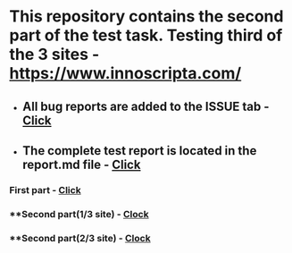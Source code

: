 # This repository contains the second part of the test task. Testing third of the 3 sites - https://www.innoscripta.com/
* ## All bug reports are added to the ISSUE tab - [Click](https://github.com/k2wln/test-task-4/issues)
* ## The complete test report is located in the report.md file - [Click](https://github.com/k2wln/test-task-4/blob/master/report.md)

### **First part - [Click](https://github.com/k2wln/test-task-1)**
### **Second part(1/3 site) - [Clock](https://github.com/k2wln/test-task-2)
### **Second part(2/3 site) - [Clock](https://github.com/k2wln/test-task-3)